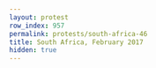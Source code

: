 ```yaml
---
layout: protest
row_index: 957
permalink: protests/south-africa-46
title: South Africa, February 2017
hidden: true
---
```


